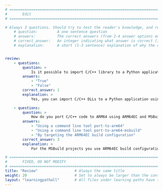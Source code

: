 ```yaml
---
# ================================================================================
#       Edit
# ================================================================================

# Always 3 questions. Should try to test the reader's knowledge, and reinforce the key points you want them to remember.
    # question:         A one sentence question
    # answers:          The correct answers (from 2-4 answer options only). Should be surrounded by quotes.
    # correct_answer:   An integer indicating what answer is correct (index starts from 0)
    # explanation:      A short (1-3 sentence) explanation of why the correct answer is correct. Can add additional context if desired


review:
    - questions:
        question: >
            Is it possible to import C/C++ library to a Python application
        answers:
            - "True"
            - "False"            
        correct_answer: 1
        explanation: >
            Yes, you can import C/C++ DLLs to a Python application using ctypes.

    - questions:
        question: >
            How do you port C/C++ code to ARM64 using ARM64EC and MSBuild
        answers:
            - "Using a command line tool port-to-arm64"
            - "Using a command line tool port-to-arm64-msbuild"
            - "By targeting the ARM64EC build configuration"
        correct_answer: 3                     
        explanation: >
            For the MSBuild projects you use ARM64EC build configuration to compile the DLL to ARM64EC

# ================================================================================
#       FIXED, DO NOT MODIFY
# ================================================================================
title: "Review"                 # Always the same title
weight: 20                      # Set to always be larger than the content in this path
layout: "learningpathall"       # All files under learning paths have this same wrapper
---
```

